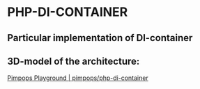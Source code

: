 # PHP-DI-CONTAINER 
## Particular implementation of DI-container

## 3D-model of the architecture:
[Pimpops Playground | pimpops/php-di-container](https://pimpops.mdmfd.com/github/pimpops/php-di-container)
